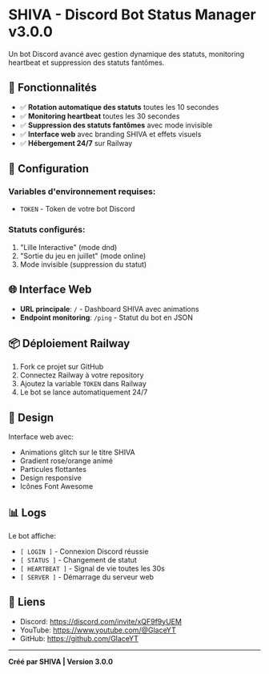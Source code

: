 # SHIVA - Discord Bot Status Manager v3.0.0

Un bot Discord avancé avec gestion dynamique des statuts, monitoring heartbeat et suppression des statuts fantômes.

## 🚀 Fonctionnalités

- ✅ **Rotation automatique des statuts** toutes les 10 secondes
- ✅ **Monitoring heartbeat** toutes les 30 secondes  
- ✅ **Suppression des statuts fantômes** avec mode invisible
- ✅ **Interface web** avec branding SHIVA et effets visuels
- ✅ **Hébergement 24/7** sur Railway

## 🔧 Configuration

### Variables d'environnement requises:
- `TOKEN` - Token de votre bot Discord

### Statuts configurés:
1. "Lille Interactive" (mode dnd)
2. "Sortie du jeu en juillet" (mode online)  
3. Mode invisible (suppression du statut)

## 🌐 Interface Web

- **URL principale**: `/` - Dashboard SHIVA avec animations
- **Endpoint monitoring**: `/ping` - Statut du bot en JSON

## 📦 Déploiement Railway

1. Fork ce projet sur GitHub
2. Connectez Railway à votre repository
3. Ajoutez la variable `TOKEN` dans Railway
4. Le bot se lance automatiquement 24/7

## 🎨 Design

Interface web avec:
- Animations glitch sur le titre SHIVA
- Gradient rose/orange animé
- Particules flottantes
- Design responsive
- Icônes Font Awesome

## 📊 Logs

Le bot affiche:
- `[ LOGIN ]` - Connexion Discord réussie
- `[ STATUS ]` - Changement de statut
- `[ HEARTBEAT ]` - Signal de vie toutes les 30s
- `[ SERVER ]` - Démarrage du serveur web

## 🔗 Liens

- Discord: https://discord.com/invite/xQF9f9yUEM
- YouTube: https://www.youtube.com/@GlaceYT  
- GitHub: https://github.com/GlaceYT

---
**Créé par SHIVA | Version 3.0.0**
